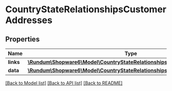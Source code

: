 # CountryStateRelationshipsCustomerAddresses

## Properties
Name | Type | Description | Notes
------------ | ------------- | ------------- | -------------
**links** | [**\Rundum\Shopware6\Model\CountryStateRelationshipsCustomerAddressesLinks**](CountryStateRelationshipsCustomerAddressesLinks.md) |  | [optional] 
**data** | [**\Rundum\Shopware6\Model\CountryStateRelationshipsCustomerAddressesData[]**](CountryStateRelationshipsCustomerAddressesData.md) |  | [optional] 

[[Back to Model list]](../../README.md#documentation-for-models) [[Back to API list]](../../README.md#documentation-for-api-endpoints) [[Back to README]](../../README.md)

